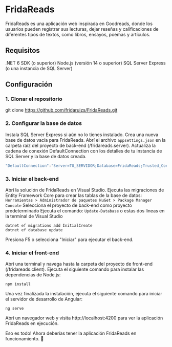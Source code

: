 # FridaReads
FridaReads es una aplicación web inspirada en Goodreads, donde los usuarios pueden registrar sus lecturas, dejar reseñas y calificaciones de diferentes tipos de textos, como libros, ensayos, poemas y artículos.

## Requisitos
.NET 6 SDK (o superior)
Node.js (versión 14 o superior)
SQL Server Express (o una instancia de SQL Server)

## Configuración
### 1. Clonar el repositorio
git clone https://github.com/fridaruizs/FridaReads.git

### 2. Configurar la base de datos
Instala SQL Server Express si aún no lo tienes instalado.
Crea una nueva base de datos vacía para FridaReads.
Abrí el archivo `appsettings.json` en la carpeta raíz del proyecto de back-end (/fridareads.server).
Actualiza la cadena de conexión DefaultConnection con los detalles de tu instancia de SQL Server y la base de datos creada.
```javascript
"DefaultConnection":"Server=TU_SERVIDOR;Database=FridaReads;Trusted_Connection=True;TrustServerCertificate=True;MultipleActiveResultSets=true"
```

### 3. Iniciar el back-end
Abrí la solución de FridaReads en Visual Studio.
Ejecuta las migraciones de Entity Framework Core para crear las tablas de la base de datos:
`Herramientas > Administrador de paquetes NuGet > Package Manager Console`
Selecciona el proyecto de back-end como proyecto predeterminado
Ejecuta el comando: `Update-Database` o estas dos líneas en la terminal de Visual Studio
```
dotnet ef migrations add InitialCreate
dotnet ef database update
```
Presiona F5 o selecciona "Iniciar" para ejecutar el back-end.

### 4. Iniciar el front-end
Abrí una terminal y navega hasta la carpeta del proyecto de front-end (/fridareads.client).
Ejecuta el siguiente comando para instalar las dependencias de Node.js:
```
npm install
```

Una vez finalizada la instalación, ejecuta el siguiente comando para iniciar el servidor de desarrollo de Angular:
```
ng serve
```

Abrí un navegador web y visita http://localhost:4200 para ver la aplicación FridaReads en ejecución.

Eso es todo! Ahora deberías tener la aplicación FridaReads en funcionamiento. 🙂
